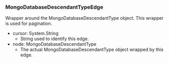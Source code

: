 ### MongoDatabaseDescendantTypeEdge
Wrapper around the MongoDatabaseDescendantType object. This wrapper is used for pagination.

- cursor: System.String
  - String used to identify this edge.
- node: MongoDatabaseDescendantType
  - The actual MongoDatabaseDescendantType object wrapped by this edge.
